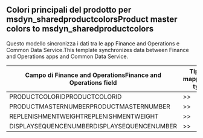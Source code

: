 ## <a name="product-master-colors-to-msdyn_sharedproductcolors"></a><span data-ttu-id="223ec-101">Colori principali del prodotto per msdyn_sharedproductcolors</span><span class="sxs-lookup"><span data-stu-id="223ec-101">Product master colors to msdyn_sharedproductcolors</span></span>

<span data-ttu-id="223ec-102">Questo modello sincronizza i dati tra le app Finance and Operations e Common Data Service.</span><span class="sxs-lookup"><span data-stu-id="223ec-102">This template synchronizes data between Finance and Operations apps and Common Data Service.</span></span>

<span data-ttu-id="223ec-103">Campo di Finance and Operations</span><span class="sxs-lookup"><span data-stu-id="223ec-103">Finance and Operations field</span></span> | <span data-ttu-id="223ec-104">Tipo di mappa</span><span class="sxs-lookup"><span data-stu-id="223ec-104">Map type</span></span> | <span data-ttu-id="223ec-105">Altro campo di Dynamics 365</span><span class="sxs-lookup"><span data-stu-id="223ec-105">Other Dynamics 365 field</span></span> | <span data-ttu-id="223ec-106">Valore predefinito</span><span class="sxs-lookup"><span data-stu-id="223ec-106">Default value</span></span>
---|---|---|---
<span data-ttu-id="223ec-107">PRODUCTCOLORID</span><span class="sxs-lookup"><span data-stu-id="223ec-107">PRODUCTCOLORID</span></span> | >> | <span data-ttu-id="223ec-108">msdyn_productcolor.msdyn_productcolorname</span><span class="sxs-lookup"><span data-stu-id="223ec-108">msdyn_productcolor.msdyn_productcolorname</span></span> | 
<span data-ttu-id="223ec-109">PRODUCTMASTERNUMBER</span><span class="sxs-lookup"><span data-stu-id="223ec-109">PRODUCTMASTERNUMBER</span></span> | >> | <span data-ttu-id="223ec-110">msdyn_globalproduct.msdyn_productnumber</span><span class="sxs-lookup"><span data-stu-id="223ec-110">msdyn_globalproduct.msdyn_productnumber</span></span> | 
<span data-ttu-id="223ec-111">REPLENISHMENTWEIGHT</span><span class="sxs-lookup"><span data-stu-id="223ec-111">REPLENISHMENTWEIGHT</span></span> | >> | <span data-ttu-id="223ec-112">msdyn_replenishmentweight</span><span class="sxs-lookup"><span data-stu-id="223ec-112">msdyn_replenishmentweight</span></span> | 
<span data-ttu-id="223ec-113">DISPLAYSEQUENCENUMBER</span><span class="sxs-lookup"><span data-stu-id="223ec-113">DISPLAYSEQUENCENUMBER</span></span> | >> | <span data-ttu-id="223ec-114">msdyn_displaysequencenumber</span><span class="sxs-lookup"><span data-stu-id="223ec-114">msdyn_displaysequencenumber</span></span> | 
